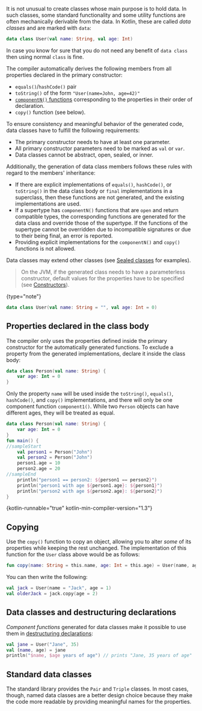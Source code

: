 [//]: # (title: Data classes)

It is not unusual to create classes whose main purpose is to hold data.
In such classes, some standard functionality and some utility functions are often mechanically
derivable from the data. In Kotlin, these are called _data classes_ and are marked with `data`:

```kotlin
data class User(val name: String, val age: Int)
```
In case you know for sure that you do not need any benefit of `data class` then using normal `class` is fine.

The compiler automatically derives the following members from all properties declared in the primary constructor:

* `equals()`/`hashCode()` pair
* `toString()` of the form `"User(name=John, age=42)"`
* [`componentN()` functions](destructuring-declarations.md) corresponding to the properties in their order of declaration.
* `copy()` function (see below).

To ensure consistency and meaningful behavior of the generated code, data classes have to fulfill the following requirements:

* The primary constructor needs to have at least one parameter.
* All primary constructor parameters need to be marked as `val` or `var`.
* Data classes cannot be abstract, open, sealed, or inner.

Additionally, the generation of data class members follows these rules with regard to the members' inheritance:

* If there are explicit implementations of `equals()`, `hashCode()`, or `toString()` in the data class body or
  `final` implementations in a superclass, then these functions are not generated, and the existing
  implementations are used.
* If a supertype has `componentN()` functions that are `open` and return compatible types, the
  corresponding functions are generated for the data class and override those of the supertype. If the functions of the
  supertype cannot be overridden due to incompatible signatures or due to their being final, an error is reported.
* Providing explicit implementations for the `componentN()` and `copy()` functions is not allowed.

Data classes may extend other classes (see [Sealed classes](sealed-classes.md) for examples).

> On the JVM, if the generated class needs to have a parameterless constructor, default values for the properties have
> to be specified (see [Constructors](classes.md#constructors)).
>
{type="note"}

```kotlin
data class User(val name: String = "", val age: Int = 0)
```

## Properties declared in the class body

The compiler only uses the properties defined inside the primary constructor for the automatically generated
functions. To exclude a property from the generated implementations, declare it inside the class body:

```kotlin
data class Person(val name: String) {
    var age: Int = 0
}
```

Only the property `name` will be used inside the `toString()`, `equals()`, `hashCode()`, and `copy()` implementations,
and there will only be one component function `component1()`. While two `Person` objects can have different ages,
they will be treated as equal.

```kotlin
data class Person(val name: String) {
    var age: Int = 0
}
fun main() {
//sampleStart
    val person1 = Person("John")
    val person2 = Person("John")
    person1.age = 10
    person2.age = 20
//sampleEnd
    println("person1 == person2: ${person1 == person2}")
    println("person1 with age ${person1.age}: ${person1}")
    println("person2 with age ${person2.age}: ${person2}")
}
```
{kotlin-runnable="true" kotlin-min-compiler-version="1.3"}

## Copying

Use the `copy()` function to copy an object, allowing you to alter _some_ of its properties while keeping the rest unchanged. The implementation of this function for the `User` class above would be as follows:

```kotlin
fun copy(name: String = this.name, age: Int = this.age) = User(name, age)
```

You can then write the following:

```kotlin
val jack = User(name = "Jack", age = 1)
val olderJack = jack.copy(age = 2)
```

## Data classes and destructuring declarations

_Component functions_ generated for data classes make it possible to use them in [destructuring declarations](destructuring-declarations.md):

```kotlin
val jane = User("Jane", 35)
val (name, age) = jane
println("$name, $age years of age") // prints "Jane, 35 years of age"
```

## Standard data classes

The standard library provides the `Pair` and `Triple` classes. In most cases, though, named data classes are a better design choice
because they make the code more readable by providing meaningful names for the properties.

